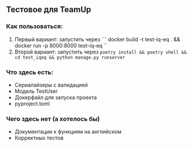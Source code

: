 ## Тестовое для TeamUp

### Как пользоваться:
1) Первый вариант: запустить через ``` docker build -t test-iq-eq . && docker run -p 8000:8000 test-iq-eq  `` 
2) Второй вариант: запустить через ``` poetry install && poetry shell && cd test_iqeq && python manage.py runserver ```

### Что здесь есть:
- Сериалайзеры с валидацией
- Модель TestUser
- Докерфайл для запуска проекта
- pyproject.toml 

### Чего здесь нет (а хотелось бы)
- Документации к функциям на английском
- Корректных тестов
